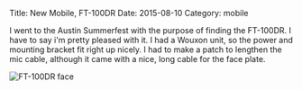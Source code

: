 Title: New Mobile, FT-100DR
Date: 2015-08-10
Category: mobile

I went to the Austin Summerfest with the purpose of finding the FT-100DR.  I have
to say i'm pretty pleased with it.  I had a Wouxon unit, so the power and mounting
bracket fit right up nicely.  I had to make a patch to lengthen the mic cable,
although it came with a nice, long cable for the face plate.

![FT-100DR face]({filename}/images/ft-100dr.jpg)
